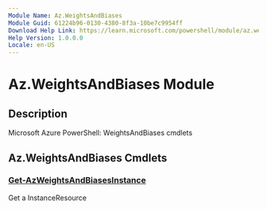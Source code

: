 ```yaml
---
Module Name: Az.WeightsAndBiases
Module Guid: 61224b96-0130-4380-8f3a-10be7c9954ff
Download Help Link: https://learn.microsoft.com/powershell/module/az.weightsandbiases
Help Version: 1.0.0.0
Locale: en-US
---
```


# Az.WeightsAndBiases Module
## Description
Microsoft Azure PowerShell: WeightsAndBiases cmdlets

## Az.WeightsAndBiases Cmdlets
### [Get-AzWeightsAndBiasesInstance](Get-AzWeightsAndBiasesInstance.md)
Get a InstanceResource

